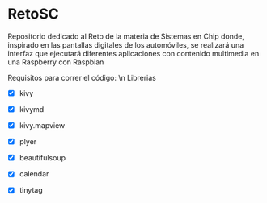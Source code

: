 # RetoSC
Repositorio dedicado al Reto de la materia de Sistemas en Chip donde, inspirado en las pantallas digitales de los automóviles, se realizará una interfaz que ejecutará diferentes aplicaciones con contenido multimedia en una Raspberry con Raspbian

Requisitos para correr el código:
\n Librerias
- [x] kivy
- [x] kivymd
- [x] kivy.mapview
- [x] plyer
- [x] beautifulsoup
- [x] calendar
- [x] tinytag

